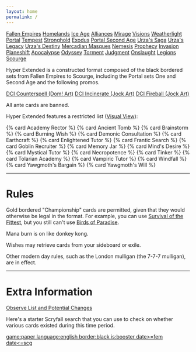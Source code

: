 ```yaml
---
layout: home
permalink: /
---
```


<div id="set-list">
    <a href="https://scryfall.com/sets/fem"><i class="ss ss-4x ss-fw ss-fem"></i>Fallen Empires</a>
    <a href="https://scryfall.com/sets/hml"><i class="ss ss-4x ss-fw ss-hml"></i>Homelands</a>
    <a href="https://scryfall.com/sets/ice"><i class="ss ss-4x ss-fw ss-ice"></i>Ice Age</a>
    <a href="https://scryfall.com/sets/all"><i class="ss ss-4x ss-fw ss-all"></i>Alliances</a>
    <a href="https://scryfall.com/sets/mir"><i class="ss ss-4x ss-fw ss-mir"></i>Mirage</a>
    <a href="https://scryfall.com/sets/vis"><i class="ss ss-4x ss-fw ss-vis"></i>Visions</a>
    <a href="https://scryfall.com/sets/wth"><i class="ss ss-4x ss-fw ss-wth"></i>Weatherlight</a>
    <a href="https://scryfall.com/sets/por"><i class="ss ss-4x ss-fw ss-por"></i>Portal</a>
    <a href="https://scryfall.com/sets/tmp"><i class="ss ss-4x ss-fw ss-tmp"></i>Tempest</a>
    <a href="https://scryfall.com/sets/sth"><i class="ss ss-4x ss-fw ss-sth"></i>Stronghold</a>
    <a href="https://scryfall.com/sets/exo"><i class="ss ss-4x ss-fw ss-exo"></i>Exodus</a>
    <a href="https://scryfall.com/sets/p02"><i class="ss ss-4x ss-fw ss-p02"></i>Portal Second Age</a>
    <a href="https://scryfall.com/sets/usg"><i class="ss ss-4x ss-fw ss-usg"></i>Urza's Saga</a>
    <a href="https://scryfall.com/sets/ulg"><i class="ss ss-4x ss-fw ss-ulg"></i>Urza's Legacy</a>
    <a href="https://scryfall.com/sets/uds"><i class="ss ss-4x ss-fw ss-uds"></i>Urza's Destiny</a>
    <a href="https://scryfall.com/sets/mmq"><i class="ss ss-4x ss-fw ss-mmq"></i>Mercadian Masques</a>
    <a href="https://scryfall.com/sets/nem"><i class="ss ss-4x ss-fw ss-nem"></i>Nemesis</a>
    <a href="https://scryfall.com/sets/pcy"><i class="ss ss-4x ss-fw ss-pcy"></i>Prophecy</a>
    <a href="https://scryfall.com/sets/inv"><i class="ss ss-4x ss-fw ss-inv"></i>Invasion</a>
    <a href="https://scryfall.com/sets/pls"><i class="ss ss-4x ss-fw ss-pls"></i>Planeshift</a>
    <a href="https://scryfall.com/sets/apc"><i class="ss ss-4x ss-fw ss-apc"></i>Apocalypse</a>
    <a href="https://scryfall.com/sets/ody"><i class="ss ss-4x ss-fw ss-ody"></i>Odyssey</a>
    <a href="https://scryfall.com/sets/tor"><i class="ss ss-4x ss-fw ss-tor"></i>Torment</a>
    <a href="https://scryfall.com/sets/jud"><i class="ss ss-4x ss-fw ss-jud"></i>Judgment</a>
    <a href="https://scryfall.com/sets/ons"><i class="ss ss-4x ss-fw ss-ons"></i>Onslaught</a>
    <a href="https://scryfall.com/sets/lgn"><i class="ss ss-4x ss-fw ss-lgn"></i>Legions</a>
    <a href="https://scryfall.com/sets/scg"><i class="ss ss-4x ss-fw ss-scg"></i>Scourge</a>
</div>

Hyper Extended is a constructed format composed of the black bordered sets from Fallen Empires to Scourge, including the Portal sets One and Second Age and the following promos.
<div id="promo-list">
    <a href="https://scryfall.com/card/plgm/1/counterspell">DCI Counterspell (Dom! Art)</a>
    <a href="https://scryfall.com/card/plgm/2/incinerate">DCI Incinerate (Jock Art)</a>
    <a href="https://scryfall.com/card/parl/7/fireball">DCI Fireball (Jock Art)</a>
</div>

All ante cards are banned.

Hyper Extended features a restricted list (<a href="/restricted-list">Visual View</a>):

<p id="restricted-list">
    {% card Academy Rector %}
    {% card Ancient Tomb %}
    {% card Brainstorm %}
    {% card Burning Wish %}
    {% card Demonic Consultation %}
    {% card Earthcraft %}
    {% card Enlightened Tutor %}
    {% card Frantic Search %}
    {% card Goblin Recruiter %}
    {% card Memory Jar %}
    {% card Mind's Desire %}
    {% card Mystical Tutor %}
    {% card Necropotence %}
    {% card Tinker %}
    {% card Tolarian Academy %}
    {% card Vampiric Tutor %}
    {% card Windfall %}
    {% card Yawgmoth's Bargain %}
    {% card Yawgmoth's Will %}
</p>

<hr/>

<h1>Rules</h1>

Gold bordered "Championship" cards are permitted, given that they would otherwise be legal in the format. For example, you can use <a href="https://scryfall.com/card/wc98/bs129/survival-of-the-fittest">Survival of the Fittest</a>, but you still can't use <a href="https://scryfall.com/card/wc00/jk217/birds-of-paradise">Birds of Paradise</a>.

Mana burn is on like donkey kong.

Wishes may retrieve cards from your sideboard or exile.

Other modern day rules, such as the London mulligan (the 7-7-7 mulligan), are in effect.

<hr/>

<h1>Extra Information</h1>

<a href="/observe-list">Observe List and Potential Changes</a>

Here's a starter Scryfall search that you can use to check on whether various cards existed during this time period.

<p style="text-align: unset;">
    <a href="https://scryfall.com/search?q=game%3Apaper+language%3Aenglish+border%3Ablack+is%3Abooster+date%3E%3Dfem+date%3C%3Dscg&unique=cards&as=grid&order=name">game:paper language:english border:black is:booster date>=fem date<=scg</a>
</p>
